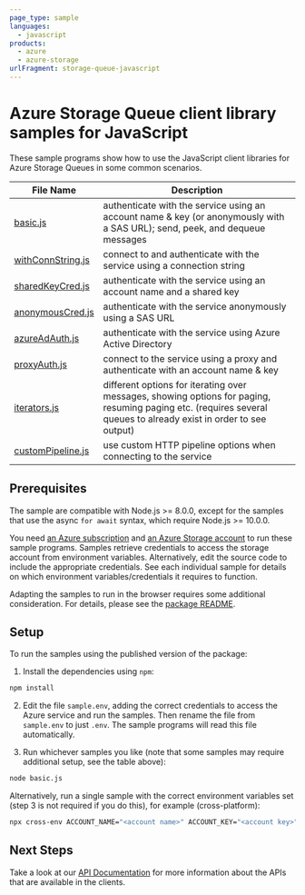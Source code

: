 ```yaml
---
page_type: sample
languages:
  - javascript
products:
  - azure
  - azure-storage
urlFragment: storage-queue-javascript
---
```


# Azure Storage Queue client library samples for JavaScript

These sample programs show how to use the JavaScript client libraries for Azure Storage Queues in some common scenarios.

| **File Name**                       | **Description**                                                                                                                                                   |
| ----------------------------------- | ----------------------------------------------------------------------------------------------------------------------------------------------------------------- |
| [basic.js][basic]                   | authenticate with the service using an account name & key (or anonymously with a SAS URL); send, peek, and dequeue messages                                       |
| [withConnString.js][withconnstring] | connect to and authenticate with the service using a connection string                                                                                            |
| [sharedKeyCred.js][sharedkeycred]   | authenticate with the service using an account name and a shared key                                                                                              |
| [anonymousCred.js][anonymouscred]   | authenticate with the service anonymously using a SAS URL                                                                                                         |
| [azureAdAuth.js][azureadauth]       | authenticate with the service using Azure Active Directory                                                                                                        |
| [proxyAuth.js][proxyauth]           | connect to the service using a proxy and authenticate with an account name & key                                                                                  |
| [iterators.js][iterators]           | different options for iterating over messages, showing options for paging, resuming paging etc. (requires several queues to already exist in order to see output) |
| [customPipeline.js][custompipeline] | use custom HTTP pipeline options when connecting to the service                                                                                                   |

## Prerequisites

The sample are compatible with Node.js >= 8.0.0, except for the samples that use the async `for await` syntax, which require Node.js >= 10.0.0.

You need [an Azure subscription][freesub] and [an Azure Storage account][azstorage] to run these sample programs. Samples retrieve credentials to access the storage account from environment variables. Alternatively, edit the source code to include the appropriate credentials. See each individual sample for details on which environment variables/credentials it requires to function.

Adapting the samples to run in the browser requires some additional consideration. For details, please see the [package README][package].

## Setup

To run the samples using the published version of the package:

1. Install the dependencies using `npm`:

```bash
npm install
```

2. Edit the file `sample.env`, adding the correct credentials to access the Azure service and run the samples. Then rename the file from `sample.env` to just `.env`. The sample programs will read this file automatically.

3. Run whichever samples you like (note that some samples may require additional setup, see the table above):

```bash
node basic.js
```

Alternatively, run a single sample with the correct environment variables set (step 3 is not required if you do this), for example (cross-platform):

```bash
npx cross-env ACCOUNT_NAME="<account name>" ACCOUNT_KEY="<account key>" node basic.js
```

## Next Steps

Take a look at our [API Documentation][apiref] for more information about the APIs that are available in the clients.

[anonymouscred]: https://github.com/Azure/azure-sdk-for-js/tree/main/sdk/storage/storage-queue/samples/javascript/anonymousCred.js
[azureadauth]: https://github.com/Azure/azure-sdk-for-js/tree/main/sdk/storage/storage-queue/samples/javascript/azureAdAuth.js
[basic]: https://github.com/Azure/azure-sdk-for-js/tree/main/sdk/storage/storage-queue/samples/javascript/basic.js
[custompipeline]: https://github.com/Azure/azure-sdk-for-js/tree/main/sdk/storage/storage-queue/samples/javascript/customPipeline.js
[iterators]: https://github.com/Azure/azure-sdk-for-js/tree/main/sdk/storage/storage-queue/samples/javascript/iterators.js
[proxyauth]: https://github.com/Azure/azure-sdk-for-js/tree/main/sdk/storage/storage-queue/samples/javascript/proxyAuth.js
[sharedkeycred]: https://github.com/Azure/azure-sdk-for-js/tree/main/sdk/storage/storage-queue/samples/javascript/sharedKeyCred.js
[withconnstring]: https://github.com/Azure/azure-sdk-for-js/tree/main/sdk/storage/storage-queue/samples/javascript/withConnString.js
[apiref]: https://docs.microsoft.com/javascript/api/@azure/storage-queue
[azstorage]: https://docs.microsoft.com/azure/storage/common/storage-account-overview
[freesub]: https://azure.microsoft.com/free/
[package]: https://github.com/Azure/azure-sdk-for-js/tree/main/sdk/storage/storage-queue/README.md
